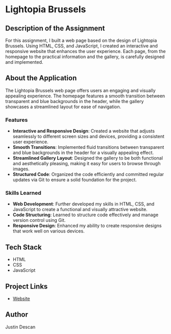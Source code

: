 # Lightopia Brussels

## Description of the Assignment
For this assignment, I built a web page based on the design of Lightopia Brussels. Using HTML, CSS, and JavaScript, I created an interactive and responsive website that enhances the user experience. Each page, from the homepage to the practical information and the gallery, is carefully designed and implemented.

## About the Application
The Lightopia Brussels web page offers users an engaging and visually appealing experience. The homepage features a smooth transition between transparent and blue backgrounds in the header, while the gallery showcases a streamlined layout for ease of navigation.

### Features
- **Interactive and Responsive Design**: Created a website that adjusts seamlessly to different screen sizes and devices, providing a consistent user experience.
- **Smooth Transitions**: Implemented fluid transitions between transparent and blue backgrounds in the header for a visually appealing effect.
- **Streamlined Gallery Layout**: Designed the gallery to be both functional and aesthetically pleasing, making it easy for users to browse through images.
- **Structured Code**: Organized the code efficiently and committed regular updates via Git to ensure a solid foundation for the project.

### Skills Learned
- **Web Development**: Further developed my skills in HTML, CSS, and JavaScript to create a functional and visually attractive website.
- **Code Structuring**: Learned to structure code effectively and manage version control using Git.
- **Responsive Design**: Enhanced my ability to create responsive designs that work well on various devices.

## Tech Stack
- HTML
- CSS
- JavaScript

## Project Links
- [Website](https://pgmgent-atwork-1.github.io/opdracht-1-lightopia-pgm-justdesc4/)

## Author
Justin Descan

